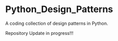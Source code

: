 # Python_Design_Patterns
A coding collection of design patterns in Python.

Repository Update in progress!!!
